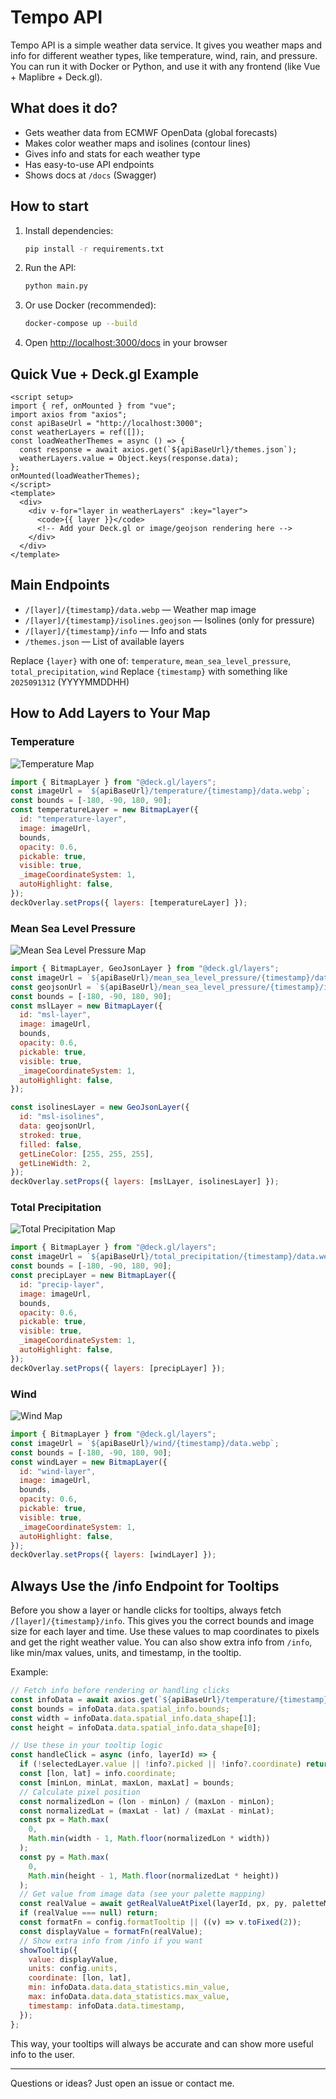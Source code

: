 # Tempo API

Tempo API is a simple weather data service. It gives you weather maps and info for different weather types, like temperature, wind, rain, and pressure. You can run it with Docker or Python, and use it with any frontend (like Vue + Maplibre + Deck.gl).

## What does it do?

- Gets weather data from ECMWF OpenData (global forecasts)
- Makes color weather maps and isolines (contour lines)
- Gives info and stats for each weather type
- Has easy-to-use API endpoints
- Shows docs at `/docs` (Swagger)

## How to start

1. Install dependencies:
   ```bash
   pip install -r requirements.txt
   ```
2. Run the API:
   ```bash
   python main.py
   ```
3. Or use Docker (recommended):
   ```bash
   docker-compose up --build
   ```
4. Open [http://localhost:3000/docs](http://localhost:3000/docs) in your browser

## Quick Vue + Deck.gl Example

```vue
<script setup>
import { ref, onMounted } from "vue";
import axios from "axios";
const apiBaseUrl = "http://localhost:3000";
const weatherLayers = ref([]);
const loadWeatherThemes = async () => {
  const response = await axios.get(`${apiBaseUrl}/themes.json`);
  weatherLayers.value = Object.keys(response.data);
};
onMounted(loadWeatherThemes);
</script>
<template>
  <div>
    <div v-for="layer in weatherLayers" :key="layer">
      <code>{{ layer }}</code>
      <!-- Add your Deck.gl or image/geojson rendering here -->
    </div>
  </div>
</template>
```

## Main Endpoints

- `/[layer]/{timestamp}/data.webp` — Weather map image
- `/[layer]/{timestamp}/isolines.geojson` — Isolines (only for pressure)
- `/[layer]/{timestamp}/info` — Info and stats
- `/themes.json` — List of available layers

Replace `{layer}` with one of: `temperature`, `mean_sea_level_pressure`, `total_precipitation`, `wind`
Replace `{timestamp}` with something like `2025091312` (YYYYMMDDHH)

## How to Add Layers to Your Map

### Temperature

![Temperature Map](temperature.png)

```js
import { BitmapLayer } from "@deck.gl/layers";
const imageUrl = `${apiBaseUrl}/temperature/{timestamp}/data.webp`;
const bounds = [-180, -90, 180, 90];
const temperatureLayer = new BitmapLayer({
  id: "temperature-layer",
  image: imageUrl,
  bounds,
  opacity: 0.6,
  pickable: true,
  visible: true,
  _imageCoordinateSystem: 1,
  autoHighlight: false,
});
deckOverlay.setProps({ layers: [temperatureLayer] });
```

### Mean Sea Level Pressure

![Mean Sea Level Pressure Map](mean_sea_level_pressure.png)

```js
import { BitmapLayer, GeoJsonLayer } from "@deck.gl/layers";
const imageUrl = `${apiBaseUrl}/mean_sea_level_pressure/{timestamp}/data.webp`;
const geojsonUrl = `${apiBaseUrl}/mean_sea_level_pressure/{timestamp}/isolines.geojson`;
const bounds = [-180, -90, 180, 90];
const mslLayer = new BitmapLayer({
  id: "msl-layer",
  image: imageUrl,
  bounds,
  opacity: 0.6,
  pickable: true,
  visible: true,
  _imageCoordinateSystem: 1,
  autoHighlight: false,
});

const isolinesLayer = new GeoJsonLayer({
  id: "msl-isolines",
  data: geojsonUrl,
  stroked: true,
  filled: false,
  getLineColor: [255, 255, 255],
  getLineWidth: 2,
});
deckOverlay.setProps({ layers: [mslLayer, isolinesLayer] });
```

### Total Precipitation

![Total Precipitation Map](total_precipitation.png)

```js
import { BitmapLayer } from "@deck.gl/layers";
const imageUrl = `${apiBaseUrl}/total_precipitation/{timestamp}/data.webp`;
const bounds = [-180, -90, 180, 90];
const precipLayer = new BitmapLayer({
  id: "precip-layer",
  image: imageUrl,
  bounds,
  opacity: 0.6,
  pickable: true,
  visible: true,
  _imageCoordinateSystem: 1,
  autoHighlight: false,
});
deckOverlay.setProps({ layers: [precipLayer] });
```

### Wind

![Wind Map](wind.png)

```js
import { BitmapLayer } from "@deck.gl/layers";
const imageUrl = `${apiBaseUrl}/wind/{timestamp}/data.webp`;
const bounds = [-180, -90, 180, 90];
const windLayer = new BitmapLayer({
  id: "wind-layer",
  image: imageUrl,
  bounds,
  opacity: 0.6,
  pickable: true,
  visible: true,
  _imageCoordinateSystem: 1,
  autoHighlight: false,
});
deckOverlay.setProps({ layers: [windLayer] });
```

## Always Use the /info Endpoint for Tooltips

Before you show a layer or handle clicks for tooltips, always fetch `/[layer]/{timestamp}/info`. This gives you the correct bounds and image size for each layer and time. Use these values to map coordinates to pixels and get the right weather value. You can also show extra info from `/info`, like min/max values, units, and timestamp, in the tooltip.

Example:

```js
// Fetch info before rendering or handling clicks
const infoData = await axios.get(`${apiBaseUrl}/temperature/{timestamp}/info`);
const bounds = infoData.data.spatial_info.bounds;
const width = infoData.data.spatial_info.data_shape[1];
const height = infoData.data.spatial_info.data_shape[0];

// Use these in your tooltip logic
const handleClick = async (info, layerId) => {
  if (!selectedLayer.value || !info?.picked || !info?.coordinate) return;
  const [lon, lat] = info.coordinate;
  const [minLon, minLat, maxLon, maxLat] = bounds;
  // Calculate pixel position
  const normalizedLon = (lon - minLon) / (maxLon - minLon);
  const normalizedLat = (maxLat - lat) / (maxLat - minLat);
  const px = Math.max(
    0,
    Math.min(width - 1, Math.floor(normalizedLon * width))
  );
  const py = Math.max(
    0,
    Math.min(height - 1, Math.floor(normalizedLat * height))
  );
  // Get value from image data (see your palette mapping)
  const realValue = await getRealValueAtPixel(layerId, px, py, paletteMap);
  if (realValue === null) return;
  const formatFn = config.formatTooltip || ((v) => v.toFixed(2));
  const displayValue = formatFn(realValue);
  // Show extra info from /info if you want
  showTooltip({
    value: displayValue,
    units: config.units,
    coordinate: [lon, lat],
    min: infoData.data.data_statistics.min_value,
    max: infoData.data.data_statistics.max_value,
    timestamp: infoData.data.timestamp,
  });
};
```

This way, your tooltips will always be accurate and can show more useful info to the user.

---

Questions or ideas? Just open an issue or contact me.


